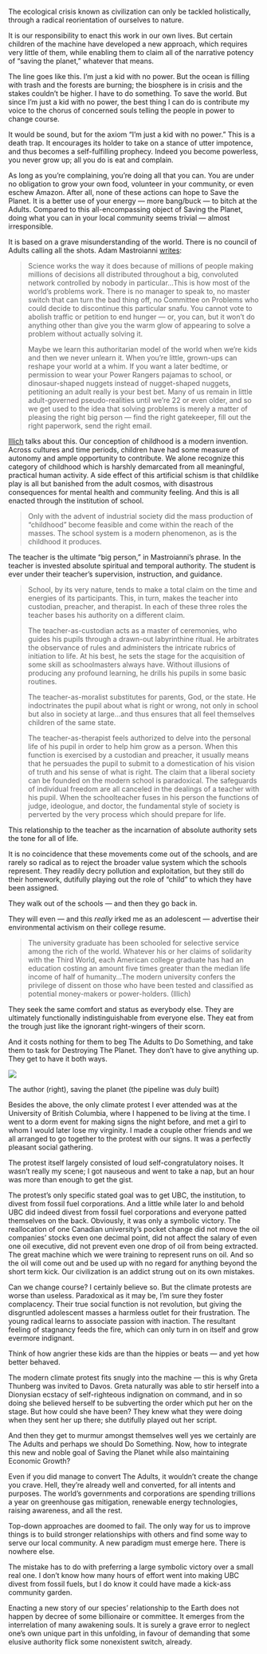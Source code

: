 The ecological crisis known as civilization can only be tackled holistically, through a radical reorientation of ourselves to nature.

It is our responsibility to enact this work in our own lives. But certain children of the machine have developed a new approach, which requires very little of them, while enabling them to claim all of the narrative potency of “saving the planet,” whatever that means.

The line goes like this. I’m just a kid with no power. But the ocean is filling with trash and the forests are burning; the biosphere is in crisis and the stakes couldn’t be higher. I have to do something. To save the world. But since I’m just a kid with no power, the best thing I can do is contribute my voice to the chorus of concerned souls telling the people in power to change course.

It would be sound, but for the axiom “I’m just a kid with no power.” This is a death trap. It encourages its holder to take on a stance of utter impotence, and thus becomes a self-fulfilling prophecy. Indeed you become powerless, you never grow up; all you do is eat and complain.

As long as you’re complaining, you’re doing all that you can. You are under no obligation to grow your own food, volunteer in your community, or even eschew Amazon. After all, none of these actions can hope to Save the Planet. It is a better use of your energy — more bang/buck — to bitch at the Adults. Compared to this all-encompassing object of Saving the Planet, doing what you can in your local community seems trivial — almost irresponsible.

It is based on a grave misunderstanding of the world. There is no council of Adults calling all the shots. Adam Mastroianni [writes](https://www.experimental-history.com/p/good-ideas-dont-need-bayonets?utm_source=profile&utm_medium=reader2):

> Science works the way it does because of millions of people making millions of decisions all distributed throughout a big, convoluted network controlled by nobody in particular…This is how most of the world’s problems work. There is no manager to speak to, no master switch that can turn the bad thing off, no Committee on Problems who could decide to discontinue this particular snafu. You cannot vote to abolish traffic or petition to end hunger — or, you can, but it won’t do anything other than give you the warm glow of appearing to solve a problem without actually solving it.  
>   
> Maybe we learn this authoritarian model of the world when we’re kids and then we never unlearn it. When you’re little, grown-ups can reshape your world at a whim. If you want a later bedtime, or permission to wear your Power Rangers pajamas to school, or dinosaur-shaped nuggets instead of nugget-shaped nuggets, petitioning an adult really is your best bet. Many of us remain in little adult-governed pseudo-realities until we’re 22 or even older, and so we get used to the idea that solving problems is merely a matter of pleasing the right big person — find the right gatekeeper, fill out the right paperwork, send the right email.

[Illich](https://en.wikipedia.org/wiki/Ivan_Illich) talks about this. Our conception of childhood is a modern invention. Across cultures and time periods, children have had some measure of autonomy and ample opportunity to contribute. We alone recognize this category of childhood which is harshly demarcated from all meaningful, practical human activity. A side effect of this artificial schism is that childlike play is all but banished from the adult cosmos, with disastrous consequences for mental health and community feeling. And this is all enacted through the institution of school.

> Only with the advent of industrial society did the mass production of “childhood” become feasible and come within the reach of the masses. The school system is a modern phenomenon, as is the childhood it produces.

The teacher is the ultimate “big person,” in Mastroianni’s phrase. In the teacher is invested absolute spiritual and temporal authority. The student is ever under their teacher’s supervision, instruction, and guidance.

> School, by its very nature, tends to make a total claim on the time and energies of its participants. This, in turn, makes the teacher into custodian, preacher, and therapist. In each of these three roles the teacher bases his authority on a different claim.  
>   
> The teacher-as-custodian acts as a master of ceremonies, who guides his pupils through a drawn-out labyrinthine ritual. He arbitrates the observance of rules and administers the intricate rubrics of initiation to life. At his best, he sets the stage for the acquisition of some skill as schoolmasters always have. Without illusions of producing any profound learning, he drills his pupils in some basic routines.  
>   
> The teacher-as-moralist substitutes for parents, God, or the state. He indoctrinates the pupil about what is right or wrong, not only in school but also in society at large…and thus ensures that all feel themselves children of the same state.  
>   
> The teacher-as-therapist feels authorized to delve into the personal life of his pupil in order to help him grow as a person. When this function is exercised by a custodian and preacher, it usually means that he persuades the pupil to submit to a domestication of his vision of truth and his sense of what is right. The claim that a liberal society can be founded on the modern school is paradoxical. The safeguards of individual freedom are all canceled in the dealings of a teacher with his pupil. When the schoolteacher fuses in his person the functions of judge, ideologue, and doctor, the fundamental style of society is perverted by the very process which should prepare for life.

This relationship to the teacher as the incarnation of absolute authority sets the tone for all of life.

It is no coincidence that these movements come out of the schools, and are rarely so radical as to reject the broader value system which the schools represent. They readily decry pollution and exploitation, but they still do their homework, dutifully playing out the role of “child” to which they have been assigned.

They walk out of the schools — and then they go back in.

They will even — and this _really_ irked me as an adolescent — advertise their environmental activism on their college resume.

> The university graduate has been schooled for selective service among the rich of the world. Whatever his or her claims of solidarity with the Third World, each American college graduate has had an education costing an amount five times greater than the median life income of half of humanity…The modern university confers the privilege of dissent on those who have been tested and classified as potential money-makers or power-holders. (Illich)

They seek the same comfort and status as everybody else. They are ultimately functionally indistinguishable from everyone else. They eat from the trough just like the ignorant right-wingers of their scorn.

And it costs nothing for them to beg The Adults to Do Something, and take them to task for Destroying The Planet. They don’t have to give anything up. They get to have it both ways.

![](https://miro.medium.com/v2/resize:fit:700/1*piwBjlE9zIb2RMK-hHwYVQ.png)

The author (right), saving the planet (the pipeline was duly built)

Besides the above, the only climate protest I ever attended was at the University of British Columbia, where I happened to be living at the time. I went to a dorm event for making signs the night before, and met a girl to whom I would later lose my virginity. I made a couple other friends and we all arranged to go together to the protest with our signs. It was a perfectly pleasant social gathering.

The protest itself largely consisted of loud self-congratulatory noises. It wasn’t really my scene; I got nauseous and went to take a nap, but an hour was more than enough to get the gist.

The protest’s only specific stated goal was to get UBC, the institution, to divest from fossil fuel corporations. And a little while later lo and behold UBC did indeed divest from fossil fuel corporations and everyone patted themselves on the back. Obviously, it was only a symbolic victory. The reallocation of one Canadian university’s pocket change did not move the oil companies’ stocks even one decimal point, did not affect the salary of even one oil executive, did not prevent even one drop of oil from being extracted. The great machine which we were training to represent runs on oil. And so the oil will come out and be used up with no regard for anything beyond the short term kick. Our civilization is an addict strung out on its own mistakes.

Can we change course? I certainly believe so. But the climate protests are worse than useless. Paradoxical as it may be, I’m sure they foster complacency. Their true social function is not revolution, but giving the disgruntled adolescent masses a harmless outlet for their frustration. The young radical learns to associate passion with inaction. The resultant feeling of stagnancy feeds the fire, which can only turn in on itself and grow evermore indignant.

Think of how angrier these kids are than the hippies or beats — and yet how better behaved.

The modern climate protest fits snugly into the machine — this is why Greta Thunberg was invited to Davos. Greta naturally was able to stir herself into a Dionysian ecstacy of self-righteous indignation on command, and in so doing she believed herself to be subverting the order which put her on the stage. But how could she have been? They knew what they were doing when they sent her up there; she dutifully played out her script.

And then they get to murmur amongst themselves well yes we certainly are The Adults and perhaps we should Do Something. Now, how to integrate this new and noble goal of Saving the Planet while also maintaining Economic Growth?

Even if you did manage to convert The Adults, it wouldn’t create the change you crave. Hell, they’re already well and converted, for all intents and purposes. The world’s governments and corporations are spending trillions a year on greenhouse gas mitigation, renewable energy technologies, raising awareness, and all the rest.

Top-down approaches are doomed to fail. The only way for us to improve things is to build stronger relationships with others and find some way to serve our local community. A new paradigm must emerge here. There is nowhere else.

The mistake has to do with preferring a large symbolic victory over a small real one. I don’t know how many hours of effort went into making UBC divest from fossil fuels, but I do know it could have made a kick-ass community garden.

Enacting a new story of our species’ relationship to the Earth does not happen by decree of some billionaire or committee. It emerges from the interrelation of many awakening souls. It is surely a grave error to neglect one’s own unique part in this unfolding, in favour of demanding that some elusive authority flick some nonexistent switch, already.